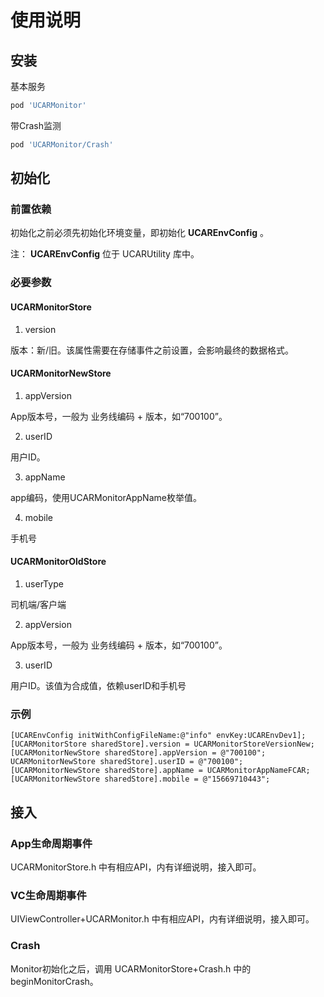 # 使用说明

## 安装

基本服务

```ruby
pod 'UCARMonitor'
```

带Crash监测

```ruby
pod 'UCARMonitor/Crash'
```

## 初始化

### 前置依赖

初始化之前必须先初始化环境变量，即初始化 **UCAREnvConfig** 。

注： **UCAREnvConfig** 位于 UCARUtility 库中。

### 必要参数

#### UCARMonitorStore

1. version

版本：新/旧。该属性需要在存储事件之前设置，会影响最终的数据格式。

#### UCARMonitorNewStore

1. appVersion

App版本号，一般为 业务线编码 + 版本，如“700100”。

2. userID

用户ID。

3. appName

app编码，使用UCARMonitorAppName枚举值。

4. mobile

手机号

#### UCARMonitorOldStore

1. userType

司机端/客户端

2. appVersion

App版本号，一般为 业务线编码 + 版本，如“700100”。

3. userID

用户ID。该值为合成值，依赖userID和手机号

### 示例

```objc
[UCAREnvConfig initWithConfigFileName:@"info" envKey:UCAREnvDev1];
[UCARMonitorStore sharedStore].version = UCARMonitorStoreVersionNew;
[UCARMonitorNewStore sharedStore].appVersion = @"700100";
UCARMonitorNewStore sharedStore].userID = @"700100";
[UCARMonitorNewStore sharedStore].appName = UCARMonitorAppNameFCAR;
[UCARMonitorNewStore sharedStore].mobile = @"15669710443";
```

## 接入

### App生命周期事件

UCARMonitorStore.h 中有相应API，内有详细说明，接入即可。

### VC生命周期事件

UIViewController+UCARMonitor.h 中有相应API，内有详细说明，接入即可。

### Crash

Monitor初始化之后，调用 UCARMonitorStore+Crash.h 中的 beginMonitorCrash。
